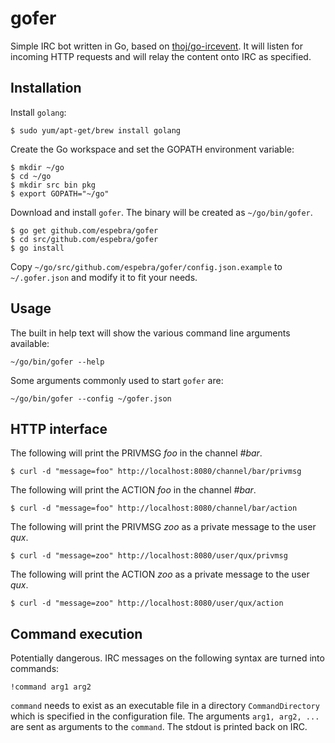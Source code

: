 # gofer

Simple IRC bot written in Go, based on [thoj/go-ircevent](https://github.com/thoj/go-ircevent). It will listen for incoming HTTP requests and will relay the content onto IRC as specified.

## Installation

Install ``golang``:

```
$ sudo yum/apt-get/brew install golang
```

Create the Go workspace and set the GOPATH environment variable:

```
$ mkdir ~/go
$ cd ~/go
$ mkdir src bin pkg
$ export GOPATH="~/go"
```

Download and install ``gofer``. The binary will be created as ``~/go/bin/gofer``.

```
$ go get github.com/espebra/gofer
$ cd src/github.com/espebra/gofer
$ go install
```

Copy ``~/go/src/github.com/espebra/gofer/config.json.example`` to ``~/.gofer.json`` and modify it to fit your needs.

## Usage

The built in help text will show the various command line arguments available:

```
~/go/bin/gofer --help
```

Some arguments commonly used to start ``gofer`` are:

```
~/go/bin/gofer --config ~/gofer.json
```

## HTTP interface

The following will print the PRIVMSG *foo* in the channel *#bar*.

```
$ curl -d "message=foo" http://localhost:8080/channel/bar/privmsg
```

The following will print the ACTION *foo* in the channel *#bar*.

```
$ curl -d "message=foo" http://localhost:8080/channel/bar/action
```

The following will print the PRIVMSG *zoo* as a private message to the user *qux*.

```
$ curl -d "message=zoo" http://localhost:8080/user/qux/privmsg
```

The following will print the ACTION *zoo* as a private message to the user *qux*.

```
$ curl -d "message=zoo" http://localhost:8080/user/qux/action
```

## Command execution

Potentially dangerous. IRC messages on the following syntax are turned into commands:

```
!command arg1 arg2
````

``command`` needs to exist as an executable file in a directory ``CommandDirectory`` which is specified in the configuration file. The arguments ``arg1, arg2, ...`` are sent as arguments to the ``command``. The stdout is printed back on IRC.


